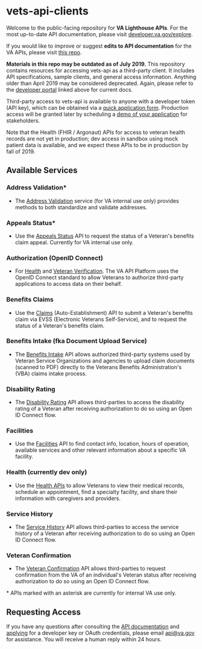# vets-api-clients

Welcome to the public-facing repository for **VA Lighthouse APIs**.  For the most up-to-date API documentation, please visit [developer.va.gov/explore](https://developer.va.gov/explore).

If you would like to improve or suggest **edits to API documentation** for the VA APIs, please visit [this repo](https://github.com/department-of-veterans-affairs/developer-portal/tree/master/src/content/apiDocs).

**Materials in this repo may be outdated as of July 2019.** This repository contains resources for accessing vets-api as a third-party client. It includes API specifications, sample clients, and general access information.   Anything older than April 2019 may be considered deprecated.  Again, please refer to the [developer portal](https://developer.va.gov/explore) linked above for current docs.

Third-party access to vets-api is available to anyone with a developer token (API key), which can be obtained via a [quick application form](https://developer.va.gov/apply).  Production access will be granted later by scheduling a [demo of your application](https://developer.va.gov/go-live) for stakeholders.

Note that the Health (FHIR / Argonaut) APIs for access to veteran health records are not yet in production; dev access in sandbox using mock patient data is available, and we expect these APIs to be in production by fall of 2019.

## Available Services

### Address Validation*
- The [Address Validation](https://developer.va.gov/explore/verification/docs/address_validation) service (for VA internal use only) provides methods to both standardize and validate addresses.

### Appeals Status*
- Use the [Appeals Status](https://developer.va.gov/explore/benefits/docs/appeals) API to request the status of a Veteran's benefits claim appeal. Currently for VA internal use only.

### Authorization (OpenID Connect)
- For [Health](https://developer.va.gov/explore/health/docs/authorization) and [Veteran Verification](https://developer.va.gov/explore/verification/docs/authorization).  The VA API Platform uses the OpenID Connect standard to allow Veterans to authorize third-party applications to access data on their behalf. 

### Benefits Claims
- Use the [Claims](https://developer.va.gov/explore/benefits/docs/claims) (Auto-Establishment) API to submit a Veteran's benefits claim via EVSS (Electronic Veterans Self-Service), and to request the status of a Veteran's benefits claim.

### Benefits Intake (fka Document Upload Service)
- The [Benefits Intake](https://developer.va.gov/explore/benefits/docs/benefits) API allows authorized third-party systems used by Veteran Service Organizations and agencies to upload claim documents (scanned to PDF) directly to the Veterans Benefits Administration's (VBA) claims intake process.

### Disability Rating
- The [Disability Rating](https://developer.va.gov/explore/verification/docs/disability_rating) API allows third-parties to access the disability rating of a Veteran after receiving authorization to do so using an Open ID Connect flow.


### Facilities
- Use the [Facilities](https://developer.va.gov/explore/facilities/docs/facilities) API to find contact info, location, hours of operation, available services and other relevant information about a specific VA facility. 

### Health (currently dev only)
- Use the [Health APIs](https://developer.va.gov/explore/health/docs/argonaut) to allow Veterans to view their medical records, schedule an appointment, find a specialty facility, and share their information with caregivers and providers.

### Service History
- The [Service History](https://developer.va.gov/explore/verification/docs/service_history) API allows third-parties to access the service history of a Veteran after receiving authorization to do so using an Open ID Connect flow.

### Veteran Confirmation
- The [Veteran Confirmation](https://developer.va.gov/explore/verification/docs/veteran_confirmation) API allows third-parties to request confirmation from the VA of an individual's Veteran status after receiving authorization to do so using an Open ID Connect flow.

\* APIs marked with an asterisk are currently for internal VA use only.

## Requesting Access
If you have any questions after consulting the [API documentation](https://developer.va.gov/explore) and [applying](https://developer.va.gov/apply) for a developer key or OAuth credentials, please email api@va.gov for assistance.  You will receive a human reply within 24 hours.
